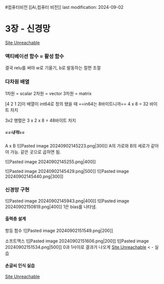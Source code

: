 #컴퓨터비전 
[[Ai,컴퓨터 비전]]
last modification: 2024-09-02

# 3장 - 신경망
[Site Unreachable](https://colab.research.google.com/drive/185WMwDPmAIy--7uTz3hzvijLeNkoW0j5?usp=drive_open#scrollTo=chsNOfGhyhWs)

### 액티베이션 함수 = 활성 함수

결국 relu를 써야
w로 기울기, b로 발동하는 절편 조절

### 다차원 배열
1차원 = scalar
2차원 = vector
3차원 = matrix

\[4 2 1 2]이 배열이 int64로 정의 됐을 때
==in64는 8바이트니까==
4 x 8  = 32 바이트 차지

3x2 행렬은
3 x 2 x 8 = 48바이트 차지

##### ==내적==
A x B
![[Pasted image 20240902145223.png|300]]
A의 가로와 B의 세로가 같아야 가능. 같은 곳으로 곱하면 됨.

![[Pasted image 20240902145255.png|400]]

![[Pasted image 20240902145429.png|500]]
![[Pasted image 20240902145440.png|300]]

### 신경망 구현
![[Pasted image 20240902145943.png|400]]
![[Pasted image 20240902150819.png|400]]
1은 bias를 나타냄.


#### 출력층 설계
항등 함수
![[Pasted image 20240902151549.png|200]]


소프트맥스
![[Pasted image 20240902151606.png|200]]
![[Pasted image 20240902151534.png|500]]
0과 1사이로 결과가 나오게
[Site Unreachable](https://colab.research.google.com/drive/1bvPI0iIJQz7UZ2Wjce1nLTUt0wrAZBQB?usp=drive_open) < - 실습

#### 손글씨 인식 실습
[Site Unreachable](https://colab.research.google.com/drive/1qjx2DPDUYFXVD1gh-GL-NqQ_Nakl99Gr?usp=drive_open#scrollTo=AZLSEu_tsSj0)